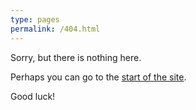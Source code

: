```yaml
---
type: pages
permalink: /404.html
---
```

Sorry, but there is nothing here.

Perhaps you can go to the [start of the site](http://alexati.github.io).

Good luck!
